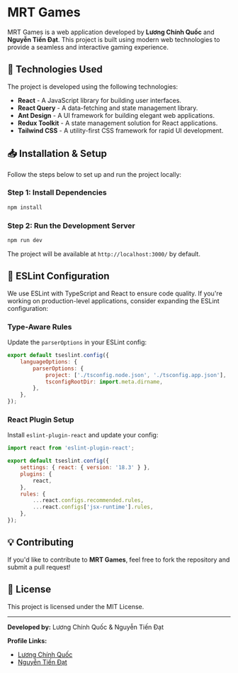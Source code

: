 # MRT Games

MRT Games is a web application developed by **Lương Chính Quốc** and **Nguyễn Tiến Đạt**. This project is built using modern web technologies to provide a seamless and interactive gaming experience.

## 🚀 Technologies Used

The project is developed using the following technologies:

- **React** - A JavaScript library for building user interfaces.
- **React Query** - A data-fetching and state management library.
- **Ant Design** - A UI framework for building elegant web applications.
- **Redux Toolkit** - A state management solution for React applications.
- **Tailwind CSS** - A utility-first CSS framework for rapid UI development.

## 📥 Installation & Setup

Follow the steps below to set up and run the project locally:

### Step 1: Install Dependencies

```sh
npm install
```

### Step 2: Run the Development Server

```sh
npm run dev
```

The project will be available at `http://localhost:3000/` by default.

## 📜 ESLint Configuration

We use ESLint with TypeScript and React to ensure code quality. If you're working on production-level applications, consider expanding the ESLint configuration:

### Type-Aware Rules

Update the `parserOptions` in your ESLint config:

```js
export default tseslint.config({
    languageOptions: {
        parserOptions: {
            project: ['./tsconfig.node.json', './tsconfig.app.json'],
            tsconfigRootDir: import.meta.dirname,
        },
    },
});
```

### React Plugin Setup

Install `eslint-plugin-react` and update your config:

```js
import react from 'eslint-plugin-react';

export default tseslint.config({
    settings: { react: { version: '18.3' } },
    plugins: {
        react,
    },
    rules: {
        ...react.configs.recommended.rules,
        ...react.configs['jsx-runtime'].rules,
    },
});
```

## 💡 Contributing

If you'd like to contribute to **MRT Games**, feel free to fork the repository and submit a pull request!

## 📄 License

This project is licensed under the MIT License.

---

**Developed by:** Lương Chính Quốc & Nguyễn Tiến Đạt

**Profile Links:**

- [Lương Chính Quốc](https://www.facebook.com/quoc.luongchinh.9/)
- [Nguyễn Tiến Đạt](https://www.facebook.com/sweetcter)
